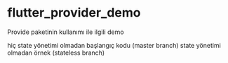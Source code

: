 # flutter_provider_demo

Provide paketinin kullanımı ile ilgili demo

hiç state yönetimi olmadan başlangıç kodu (master branch)
state yönetimi olmadan örnek (stateless branch)
